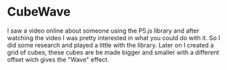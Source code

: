 # CubeWave
I saw a video online about someone using the P5.js library and after watching the video I was pretty interested in what you could do with it. So I did some research and played a little with the library. Later on I created a grid of cubes, these cubes are be made bigger and smaller with a different offset wich gives the "Wave" effect.
